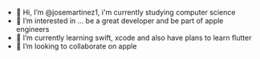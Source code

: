 - 👋 Hi, I’m @josemartinez1, i'm currently studying computer science 
- 👀 I’m interested in ... be a great developer and be part of apple engineers
- 🌱 I’m currently learning swift, xcode and also have plans to learn flutter
- 💞️ I’m looking to collaborate on apple

